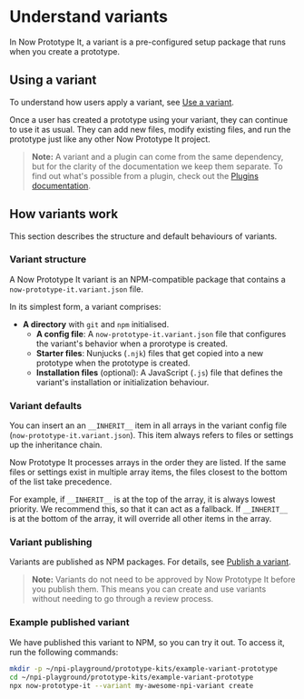 # Understand variants

In Now Prototype It, a variant is a pre-configured setup package that runs when you create a prototype. 

## Using a variant

To understand how users apply a variant, see [Use a variant](/variants/create-a-variant/use-a-variant).

Once a user has created a prototype using your variant, they can continue to use it as usual. They can add new files, modify existing files, and run the prototype just like any other Now Prototype It project.

> **Note:** A variant and a plugin can come from the same dependency, but for the clarity of the documentation we keep them separate. To find out what's possible from a plugin, check out the [Plugins documentation](/create-a-plugin).

## How variants work

This section describes the structure and default behaviours of variants.

### Variant structure

A Now Prototype It variant is an NPM-compatible package that contains a `now-prototype-it.variant.json` file.

In its simplest form, a variant comprises:

* **A directory** with `git` and `npm` initialised.
    * **A config file**: A `now-prototype-it.variant.json` file that configures the variant's behavior when a prorotype is created.
    * **Starter files**: Nunjucks (`.njk`) files that get copied into a new prototype when the prototype is created.
    * **Installation files** (optional): A JavaScript (`.js`) file that defines the variant's installation or initialization behaviour.

### Variant defaults

You can insert an an `__INHERIT__` item in all arrays in the variant config file (`now-prototype-it.variant.json`). This item always refers to files or settings up the inheritance chain.

Now Prototype It processes arrays in the order they are listed. If the same files or settings exist in multiple array items, the files closest to the bottom of the list take precedence.

For example, if `__INHERIT__` is at the top of the array, it is always lowest priority. We recommend this, so that it can act as a fallback. If `__INHERIT__` is at the bottom of the array, it will override all other items in the array. 

### Variant publishing

Variants are published as NPM packages. For details, see [Publish a variant](/variants/publish-a-variant).

>**Note:** Variants do not need to be approved by Now Prototype It before you publish them. This means you can create and use variants without needing to go through a review process.

### Example published variant

We have published this variant to NPM, so you can try it out. To access it, run the following commands:

```bash
mkdir -p ~/npi-playground/prototype-kits/example-variant-prototype
cd ~/npi-playground/prototype-kits/example-variant-prototype
npx now-prototype-it --variant my-awesome-npi-variant create
```
